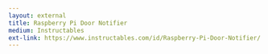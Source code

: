 ```yaml
---
layout: external
title: Raspberry Pi Door Notifier
medium: Instructables
ext-link: https://www.instructables.com/id/Raspberry-Pi-Door-Notifier/
---
```


